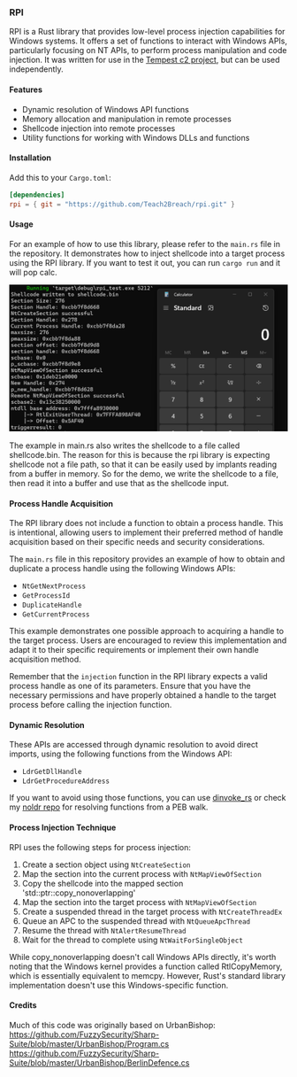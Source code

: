### RPI

RPI is a Rust library that provides low-level process injection capabilities for Windows systems. It offers a set of functions to interact with Windows APIs, particularly focusing on NT APIs, to perform process manipulation and code injection. It was written for use in the [Tempest c2 project](https://github.com/Teach2Breach/Tempest), but can be used independently.

#### Features

- Dynamic resolution of Windows API functions
- Memory allocation and manipulation in remote processes
- Shellcode injection into remote processes
- Utility functions for working with Windows DLLs and functions

#### Installation

Add this to your `Cargo.toml`:

```toml
[dependencies]
rpi = { git = "https://github.com/Teach2Breach/rpi.git" }
```

#### Usage

For an example of how to use this library, please refer to the `main.rs` file in the repository. It demonstrates how to inject shellcode into a target process using the RPI library. If you want to test it out, you can run `cargo run` <target pid> and it will pop calc. 

![Process Injection Diagram](2024-10-04_14-33.png)

The example in main.rs also writes the shellcode to a file called shellcode.bin. The reason for this is because the rpi library is expecting shellcode not a file path, so that it can be easily used by implants reading from a buffer in memory. So for the demo, we write the shellcode to a file, then read it into a buffer and use that as the shellcode input.

#### Process Handle Acquisition

The RPI library does not include a function to obtain a process handle. This is intentional, allowing users to implement their preferred method of handle acquisition based on their specific needs and security considerations.

The `main.rs` file in this repository provides an example of how to obtain and duplicate a process handle using the following Windows APIs:

- `NtGetNextProcess`
- `GetProcessId`
- `DuplicateHandle`
- `GetCurrentProcess`

This example demonstrates one possible approach to acquiring a handle to the target process. Users are encouraged to review this implementation and adapt it to their specific requirements or implement their own handle acquisition method.

Remember that the `injection` function in the RPI library expects a valid process handle as one of its parameters. Ensure that you have the necessary permissions and have properly obtained a handle to the target process before calling the injection function.

#### Dynamic Resolution

These APIs are accessed through dynamic resolution to avoid direct imports, using the following functions from the Windows API:

- `LdrGetDllHandle`
- `LdrGetProcedureAddress`

If you want to avoid using those functions, you can use [dinvoke_rs](https://github.com/Kudaes/DInvoke_rs) or check my [noldr repo](https://github.com/Teach2Breach/noldr) for resolving functions from a PEB walk.

#### Process Injection Technique

RPI uses the following steps for process injection:

1. Create a section object using `NtCreateSection`
2. Map the section into the current process with `NtMapViewOfSection`
3. Copy the shellcode into the mapped section 'std::ptr::copy_nonoverlapping'
4. Map the section into the target process with `NtMapViewOfSection`
5. Create a suspended thread in the target process with `NtCreateThreadEx`
6. Queue an APC to the suspended thread with `NtQueueApcThread`
7. Resume the thread with `NtAlertResumeThread`
8. Wait for the thread to complete using `NtWaitForSingleObject`

While copy_nonoverlapping doesn't call Windows APIs directly, it's worth noting that the Windows kernel provides a function called RtlCopyMemory, which is essentially equivalent to memcpy. However, Rust's standard library implementation doesn't use this Windows-specific function.

#### Credits

Much of this code was originally based on UrbanBishop:<BR>
https://github.com/FuzzySecurity/Sharp-Suite/blob/master/UrbanBishop/Program.cs<BR>
https://github.com/FuzzySecurity/Sharp-Suite/blob/master/UrbanBishop/BerlinDefence.cs


